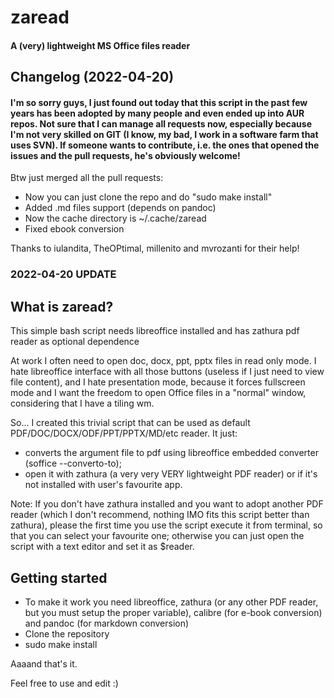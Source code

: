# zaread

#### A (very) lightweight MS Office files reader

## Changelog (2022-04-20)

#### I'm so sorry guys, I just found out today that this script in the past few years has been adopted by many people and even ended up into AUR repos. Not sure that I can manage all requests now, especially because I'm not very skilled on GIT (I know, my bad, I work in a software farm that uses SVN). If someone wants to contribute, i.e. the ones that opened the issues and the pull requests, he's obviously welcome!

Btw just merged all the pull requests:
- Now you can just clone the repo and do "sudo make install"
- Added .md files support (depends on pandoc)
- Now the cache directory is ~/.cache/zaread
- Fixed ebook conversion

Thanks to iulandita, TheOPtimal, millenito and mvrozanti for their help!

### 2022-04-20 UPDATE

## What is zaread?

This simple bash script needs libreoffice installed and has zathura pdf reader as optional dependence

At work I often need to open doc, docx, ppt, pptx files in read only mode. I hate libreoffice interface with all those buttons (useless if I just need to view file content), and I hate presentation mode, because it forces fullscreen mode and I want the freedom to open Office files in a "normal" window, considering that I have a tiling wm.

So... I created this trivial script that can be used as default PDF/DOC/DOCX/ODF/PPT/PPTX/MD/etc reader. It just:
- converts the argument file to pdf using libreoffice embedded converter (soffice --converto-to);
- open it with zathura (a very very VERY lightweight PDF reader) or if it's not installed with user's favourite app.

Note: If you don't have zathura installed and you want to adopt another PDF reader (which I don't recommend, nothing IMO fits this script better than zathura), please the first time you use the script execute it from terminal, so that you can select your favourite one; otherwise you can just open the script with a text editor and set it as $reader.

## Getting started
- To make it work you need libreoffice, zathura (or any other PDF reader, but you must setup the proper variable), calibre (for e-book conversion) and pandoc (for markdown conversion)
- Clone the repository
- sudo make install

Aaaand that's it.

Feel free to use and edit :)
